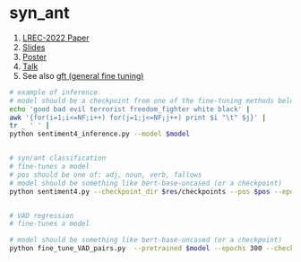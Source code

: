 # syn_ant

<ol>
<li><a href="LREC-2022/paper.pdf">LREC-2022 Paper</a></li>
<li><a href="LREC-2022/LREC-2022.pptx">Slides</a></li>
<li><a href="LREC-2022/LREC-2022-poster.pdf">Poster</a></li>
<li><a href="https://youtu.be/W97N8wGShVg">Talk</a></li>
<li>See also <a href="https://github.com/kwchurch/gft">gft (general fine tuning)</a></li>
</ol>

 ```sh
# example of inference
# model should be a checkpoint from one of the fine-tuning methods below
echo 'good bad evil terrorist freedom_fighter white black' |
 awk '{for(i=1;i<=NF;i++) for(j=1;j<=NF;j++) print $i "\t" $j}' |
tr _ ' ' |
 python sentiment4_inference.py --model $model 


# syn/ant classification
# fine-tunes a model
# pos should be one of: adj, noun, verb, fallows
# model should be something like bert-base-uncased (or a checkpoint)
python sentiment4.py --checkpoint_dir $res/checkpoints --pos $pos --epochs 400 --pretrained $model


# VAD regression
# fine-tunes a model

# model should be something like bert-base-uncased (or a checkpoint)
python fine_tune_VAD_pairs.py  --pretrained $model --epochs 300 --checkpoint_dir $res/checkpoints --VAD_path syn_ant/datasets/datasets_VAD/simple/VAD.simple.1000k
```

